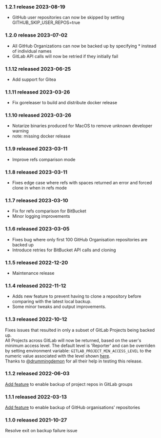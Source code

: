 ### 1.2.1 release 2023-08-19  

- GitHub user repositories can now be skipped by setting GITHUB_SKIP_USER_REPOS=true  

### 1.2.0 release 2023-07-02

- All GitHub Organizations can now be backed up by specifying * instead of individual names
- GitLab API calls will now be retried if they initially fail

### 1.1.12 released 2023-06-25

- Add support for Gitea

### 1.1.11 released 2023-03-26

- Fix goreleaser to build and distribute docker release

### 1.1.10 released 2023-03-26

- Notarize binaries produced for MacOS to remove unknown developer warning
- note: missing docker release

### 1.1.9 released 2023-03-11

- Improve refs comparison mode

### 1.1.8 released 2023-03-11

- Fixes edge case where refs with spaces returned an error and forced clone in when in refs mode

### 1.1.7 released 2023-03-10

- Fix for refs comparison for BitBucket
- Minor logging improvements

### 1.1.6 released 2023-03-05

- Fixes bug where only first 100 GitHub Organisation repositories are backed up
- Introduce retries for BitBucket API calls and cloning

### 1.1.5 released 2022-12-20

- Maintenance release

### 1.1.4 released 2022-11-12

- Adds new feature to prevent having to clone a repository before comparing with the latest local backup.
- Some minor tweaks and output improvements.

### 1.1.3 released 2022-10-12

Fixes issues that resulted in only a subset of GitLab Projects being backed up.  
All Projects across GitLab will now be returned, based on the user's minimum access level. The default level is 'Reporter' and can be overriden by setting environment variable:
`GITLAB_PROJECT_MIN_ACCESS_LEVEL` to the numeric value associated with the level shown [here](https://docs.gitlab.com/ee/api/members.html#valid-access-levels).  
Thanks to [@drummingdemon](https://github.com/drummingdemon) for all their help in testing this release.

### 1.1.2 released 2022-06-03

[Add feature](https://github.com/jonhadfield/soba/issues/9) to enable backup of project repos in GitLab groups

### 1.1.1 released 2022-03-13

[Add feature](https://github.com/jonhadfield/soba/issues/7) to enable backup of GitHub organisations' repositories

### 1.1.0 released 2021-10-27

Resolve exit on backup failure issue
